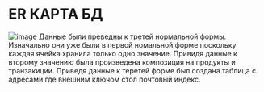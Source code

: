 # ER КАРТА БД
![image](https://github.com/Nikolairopin/hw1/assets/126417867/69319450-bb42-4aed-8786-51a1be4200b4)
Данные были преведны к третей нормальной формы. Изначально они уже были в первой номальной форме поскольку каждая ячейка хранила только одно значение. Привидя данные к второму значению была произведена композиция на продукты и транзакиции. Приведя данные к теретей форме был создана  таблица с адресами где внешним ключом стол почтовый индекс.
